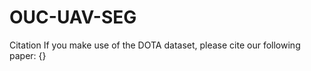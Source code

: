 # OUC-UAV-SEG




Citation
If you make use of the DOTA dataset, please cite our following paper:
{}
